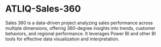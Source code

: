 # ATLIQ-Sales-360
Sales 360 is a data-driven project analyzing sales performance across multiple dimensions, offering 360-degree insights into trends, customer behaviors, and regional performance. It leverages Power BI and other BI tools for effective data visualization and interpretation.
